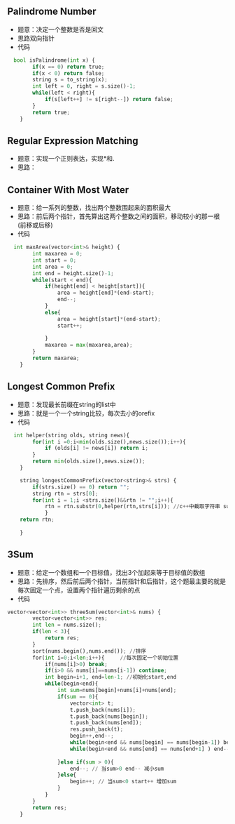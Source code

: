 ## Palindrome Number
* 题意：决定一个整数是否是回文
* 思路双向指针
* 代码
```python
  bool isPalindrome(int x) {
        if(x == 0) return true;
        if(x < 0) return false;
        string s = to_string(x);
        int left = 0, right = s.size()-1;
        while(left < right){
            if(s[left++] != s[right--]) return false;
        }
        return true;
    }
```

## Regular Expression Matching  
* 题意：实现一个正则表达，实现*和.
* 思路：


## Container With Most Water
* 题意：给一系列的整数，找出两个整数围起来的面积最大
* 思路：前后两个指针，首先算出这两个整数之间的面积，移动较小的那一根(前移或后移)
* 代码
```python
  int maxArea(vector<int>& height) {
        int maxarea = 0;
        int start = 0;
        int area = 0;
        int end = height.size()-1;
        while(start < end){
            if(height[end] < height[start]){
                area = height[end]*(end-start);
                end--;
            }
            else{
                area = height[start]*(end-start);
                start++;
                
            }
            maxarea = max(maxarea,area);
        }
        return maxarea;
    }
```

## Longest Common Prefix  
* 题意：发现最长前缀在string的list中
* 思路：就是一个一个string比较，每次去小的orefix
* 代码
```python
  int helper(string olds, string news){
        for(int i =0;i<min(olds.size(),news.size());i++){
            if (olds[i] != news[i]) return i;
        }
        return min(olds.size(),news.size());
    }

    string longestCommonPrefix(vector<string>& strs) {
        if(strs.size() == 0) return "";
        string rtn = strs[0];
        for(int i = 1;i <strs.size()&&rtn != "";i++){
            rtn = rtn.substr(0,helper(rtn,strs[i])); //c++中截取字符串 substr(start,end)
            }
    return rtn;
        
    }
```

## 3Sum
* 题意：给定一个数组和一个目标值，找出3个加起来等于目标值的数组
* 思路：先排序，然后前后两个指针，当前指针和后指针，这个题最主要的就是每次固定一个点，设置两个指针遍历剩余的点
* 代码
```python
vector<vector<int>> threeSum(vector<int>& nums) {
        vector<vector<int>> res;
        int len = nums.size();
        if(len < 3){
            return res;
        }
        sort(nums.begin(),nums.end()); //排序
        for(int i=0;i<len;i++){     //每次固定一个初始位置
            if(nums[i]>0) break;
            if(i>0 && nums[i]==nums[i-1]) continue;
            int begin=i+1, end=len-1; //初始化start,end
            while(begin<end){
                int sum=nums[begin]+nums[i]+nums[end];
                if(sum == 0){
                    vector<int> t;
                    t.push_back(nums[i]);
                    t.push_back(nums[begin]);
                    t.push_back(nums[end]);
                    res.push_back(t);
                    begin++,end--;
                    while(begin<end && nums[begin] == nums[begin-1]) begin++;
                    while(begin<end && nums[end] == nums[end+1] ) end--;
                    
                }else if(sum > 0){
                    end--; // 当sum>0 end-- 减小sum
                }else{
                    begin++; // 当sum<0 start++ 增加sum
                }
            }
        }
        return res;
    }
```
